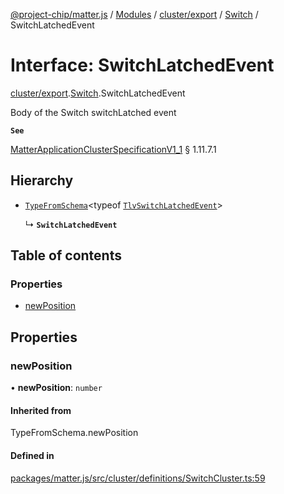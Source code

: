 [@project-chip/matter.js](../README.md) / [Modules](../modules.md) / [cluster/export](../modules/cluster_export.md) / [Switch](../modules/cluster_export.Switch.md) / SwitchLatchedEvent

# Interface: SwitchLatchedEvent

[cluster/export](../modules/cluster_export.md).[Switch](../modules/cluster_export.Switch.md).SwitchLatchedEvent

Body of the Switch switchLatched event

**`See`**

[MatterApplicationClusterSpecificationV1_1](spec_export.MatterApplicationClusterSpecificationV1_1.md) § 1.11.7.1

## Hierarchy

- [`TypeFromSchema`](../modules/tlv_export.md#typefromschema)\<typeof [`TlvSwitchLatchedEvent`](../modules/cluster_export.Switch.md#tlvswitchlatchedevent)\>

  ↳ **`SwitchLatchedEvent`**

## Table of contents

### Properties

- [newPosition](cluster_export.Switch.SwitchLatchedEvent.md#newposition)

## Properties

### newPosition

• **newPosition**: `number`

#### Inherited from

TypeFromSchema.newPosition

#### Defined in

[packages/matter.js/src/cluster/definitions/SwitchCluster.ts:59](https://github.com/project-chip/matter.js/blob/3adaded6/packages/matter.js/src/cluster/definitions/SwitchCluster.ts#L59)
